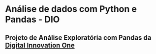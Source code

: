 # Análise de dados com Python e Pandas - DIO

## Projeto de Análise Exploratória com Pandas da [Digital Innovation One](https://digitalinnovation.one/)
